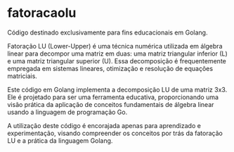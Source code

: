 # fatoracaolu
 Código destinado exclusivamente para fins educacionais em Golang.
 
 Fatoração LU (Lower-Upper) é uma técnica numérica utilizada em álgebra linear para decompor uma matriz em duas: uma matriz triangular inferior (L) e uma matriz triangular superior (U). Essa decomposição é frequentemente empregada em sistemas lineares, otimização e resolução de equações matriciais.

   Este código em Golang implementa a decomposição LU de uma matriz 3x3. Ele é projetado para ser uma ferramenta educativa, proporcionando uma visão prática da aplicação de conceitos fundamentais de álgebra linear usando a linguagem de programação Go.

   A utilização deste código é encorajada apenas para aprendizado e experimentação, visando compreender os conceitos por trás da fatoração LU e a prática da linguagem Golang.
